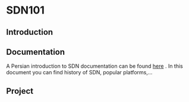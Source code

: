# SDN101
## Introduction

## Documentation
A Persian introduction to SDN documentation can be found
[here](https://docs.google.com/document/d/1ViS_8O3iC8ExZQHhwPMEqcHDuvHJ4gotTIst0r7YYg0/edit?usp=sharing)
. In this document you can find history of SDN, popular platforms,...

## Project
